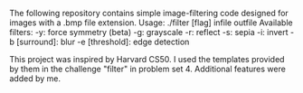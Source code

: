 The following repository contains simple image-filtering code designed for images with a .bmp file extension. 
Usage: ./filter [flag] infile outfile
Available filters:
    -y:  force symmetry (beta)
    -g:  grayscale
    -r:  reflect
    -s:  sepia
    -i:  invert
    -b [surround]:  blur
    -e [threshold]:  edge detection

This project was inspired by Harvard CS50. I used the templates provided by them in the challenge "filter" in problem set 4. Additional features were added by me.
